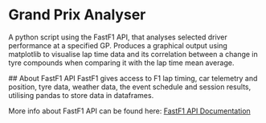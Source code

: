 # Grand Prix Analyser
A python script using the FastF1 API, that analyses selected driver performance at a specified GP. Produces a graphical output using matplotlib to visualise lap time data and its correlation between a change in tyre compounds when comparing it with the lap time mean average.

## About FastF1 API
FastF1 gives access to F1 lap timing, car telemetry and position, tyre data, weather data, the event schedule and session results, utilising pandas to store data in dataframes.

More info about FastF1 API can be found here: [FastF1 API Documentation](https://docs.fastf1.dev/)
